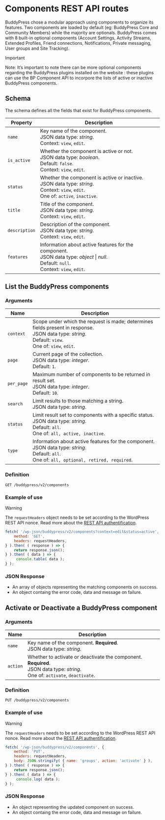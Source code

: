 # Components REST API routes

BuddyPress chose a modular approach using components to organize its features. Two components are loaded by default (eg: BuddyPress Core and Community Members) while the majority are optionals. BuddyPress comes with 8 built-in optional components (Account Settings, Activity Streams, Extended Profiles, Friend connections, Notifications, Private messaging, User groups and Site Tracking).

> [!IMPORTANT]
> Note: It’s important to note there can be more optional components regarding the BuddyPress plugins installed on the website : these plugins can use the BP Component API to incorpore the lists of active or inactive BuddyPress components.

## Schema

The schema defines all the fields that exist for BuddyPress components.

| Property | Description |
| --- | --- |
| `name` | Key name of the component.  <br />JSON data type: _string_. <br />Context: `view`, `edit`. |
| `is_active` | Whether the component is active or not.  <br />JSON data type: _boolean_. <br />Default: `false`. <br />Context: `view`, `edit`. |
| `status` | Whether the component is active or inactive. <br />JSON data type: _string_. <br />Context: `view`, `edit`.  <br />One of: `active`, `inactive`. |
| `title` | Title of the component. <br />JSON data type: _string_. <br />Context: `view`, `edit`. |
| `description` | Description of the component. <br />JSON data type: _string_. <br />Context: `view`, `edit`. |
| `features` | Information about active features for the component. <br />JSON data type: _object_ \| _null_. <br />Default: `null`. <br />Context: `view`, `edit`. |

## List the BuddyPress components

### Arguments

| Name | Description |
| --- | --- |
| `context` | Scope under which the request is made; determines fields present in response.  <br />JSON data type: _string_. <br />Default: `view`. <br />One of: `view`, `edit`. |
| `page` | Current page of the collection.  <br />JSON data type: _integer_. <br />Default: `1`. |
| `per_page` | Maximum number of components to be returned in result set. <br />JSON data type: _integer_. <br />Default: `10`. |
| `search` | Limit results to those matching a string. <br />JSON data type: _string_. |
| `status` | Limit result set to components with a specific status. <br />JSON data type: _string_. <br />Default: `all`. <br />One of: `all, active, inactive`. |
| `type` | Information about active features for the component. <br />JSON data type: _string_. <br />Default: `all`. <br />One of: `all, optional, retired, required`. |

### Definition

`GET /buddypress/v2/components`

### Example of use

> [!WARNING]
> The `requestHeaders` object needs to be set according to the WordPress REST API nonce. Read more about the [REST API authentification](./README.md#about-authentification).


```javascript
fetch( '/wp-json/buddypress/v2/components?context=edit&status=active', {
	method: 'GET',
	headers: requestHeaders,
} ).then( ( response ) => {
	return response.json();
} ).then( ( data ) => {
	 console.table( data );
} );
```

### JSON Response

- An array of objects representing the matching components on success.
- An object containg the error code, data and message on failure.

## Activate or Deactivate a BuddyPress component

### Arguments

| Name | Description |
| --- | --- |
| `name` | Key name of the component. **Required**. <br />JSON data type: _string_. |
| `action` | Whether to activate or deactivate the component. **Required**. <br />JSON data type: _string_. <br />One of: `activate`, `deactivate`. |

### Definition

`PUT /buddypress/v2/components`

### Example of use

> [!WARNING]
> The `requestHeaders` needs to be set according to the WordPress REST API nonce. Read more about the [REST API authentification](./README.md#about-authentification).

```javascript
fetch( '/wp-json/buddypress/v2/components', {
	method: 'PUT',
	headers: requestHeaders,
	body: JSON.stringify( { name: 'groups', action: 'activate' } ),
} ).then( ( response ) => {
	return response.json();
} ).then( ( data ) => {
	 console.log( data );
} );
```

### JSON Response

- An object representing the updated component on success.
- An object containg the error code, data and message on failure.

